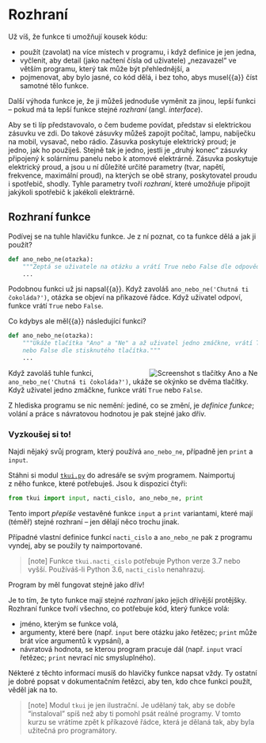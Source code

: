 # Rozhraní

Už víš, že funkce ti umožňují kousek kódu:

* použít (zavolat) na více místech v programu, i když definice je jen jedna,
* vyčlenit, aby detail (jako načtení čísla od uživatele) „nezavazel“ ve větším
  programu, který tak může být přehlednější, a
* pojmenovat, aby bylo jasné, co kód dělá, i bez toho, abys musel{{a}} číst
  samotné tělo funkce.

Další výhoda funkce je, že ji můžeš jednoduše vyměnit za jinou,
lepší funkci – pokud má ta lepší funkce stejné *rozhraní* (angl. *interface*).

Aby se ti líp představovalo, o čem budeme povídat, představ si elektrickou
zásuvku ve zdi.
Do takové zásuvky můžeš zapojit počítač, lampu, nabíječku na mobil, vysavač,
nebo rádio.
Zásuvka poskytuje elektrický proud; je jedno, jak ho použiješ.
Stejně tak je jedno, jestli je „druhý konec“ zásuvky připojený k solárnímu
panelu nebo k atomové elektrárně.
Zásuvka poskytuje elektrický proud, a jsou u ní důležité určité parametry
(tvar, napětí, frekvence, maximální proud), na kterých se obě strany,
poskytovatel proudu i spotřebič, shodly.
Tyhle parametry tvoří *rozhraní*, které umožňuje připojit jakýkoli spotřebič
k jakékoli elektrárně.


## Rozhraní funkce

Podívej se na tuhle hlavičku funkce.
Je z ní poznat, co ta funkce dělá a jak ji použít?

```python
def ano_nebo_ne(otazka):
    """Zeptá se uživatele na otázku a vrátí True nebo False dle odpovědi"""
    ...
```

Podobnou funkci už jsi napsal{{a}}.
Když zavoláš `ano_nebo_ne('Chutná ti čokoláda?')`, otázka se objeví
na příkazové řádce.
Když uživatel odpoví, funkce vrátí `True` nebo `False`.

Co kdybys ale měl{{a}} následující funkci?

```python
def ano_nebo_ne(otazka):
    """Ukáže tlačítka "Ano" a "Ne" a až uživatel jedno zmáčkne, vrátí True
    nebo False dle stisknutého tlačítka."""
    ...
```

<img src="{{ static('yn.png') }}" alt="Screenshot s tlačítky Ano a Ne" style="display:block;float:right;">

Když zavoláš tuhle funkci, `ano_nebo_ne('Chutná ti čokoláda?')`, ukáže se
okýnko se dvěma tlačítky.
Když uživatel jedno zmáčkne, funkce vrátí `True` nebo `False`.

Z hlediska programu se nic nemění: jediné, co se změní, je *definice funkce*;
volání a práce s návratovou hodnotou je pak stejné jako dřív.


### Vyzkoušej si to!

Najdi nějaký svůj program, který používá `ano_nebo_ne`, případně jen `print`
a `input`.

Stáhni si modul <a href="{{ static('tkui.py') }}"><code>tkui.py</code></a>
do adresáře se svým programem.
Naimportuj z něho funkce, které potřebuješ.
Jsou k dispozici čtyři:

```python
from tkui import input, nacti_cislo, ano_nebo_ne, print
```

Tento import *přepíše* vestavěné funkce `input` a `print` variantami,
které mají (téměř) stejné rozhraní – jen dělají něco trochu jinak.

Případné vlastní definice funkcí `nacti_cislo` a `ano_nebo_ne` pak z programu
vyndej, aby se použily ty naimportované.

> [note]
> Funkce `tkui.nacti_cislo` potřebuje Python verze 3.7 nebo vyšší.
> Používáš-li Python 3.6, `nacti_cislo` nenahrazuj.

Program by měl fungovat stejně jako dřív!

Je to tím, že tyto funkce mají stejné *rozhraní* jako jejich dřívější protějšky.
Rozhraní funkce tvoří všechno, co potřebuje kód, který funkce volá:

* jméno, kterým se funkce volá,
* argumenty, které bere (např. `input` bere otázku jako řetězec; `print`
  může brát více argumentů k vypsání), a
* návratová hodnota, se kterou program pracuje dál (např. `input` vrací
  řetězec; `print` nevrací nic smysluplného).

Nékteré z těchto informací musíš do hlavičky funkce napsat vždy.
Ty ostatní je dobré popsat v dokumentačním řetězci, aby ten, kdo chce funkci
použít, věděl jak na to.


> [note]
> Modul `tkui` je jen ilustrační. Je udělaný tak, aby se dobře “instaloval”
> spíš než aby ti pomohl psát reálné programy.
> V tomto kurzu se vrátíme zpět k příkazové řádce, která je dělaná tak,
> aby byla užitečná pro programátory.
